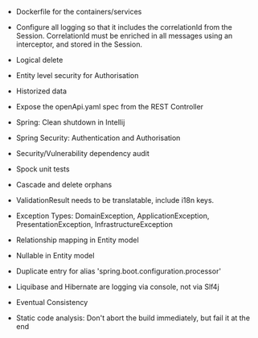 * Dockerfile for the containers/services

* Configure all logging so that it includes the correlationId from the Session. 
  CorrelationId must be enriched in all messages using an interceptor, and stored in the Session.

* Logical delete

* Entity level security for Authorisation

* Historized data

* Expose the openApi.yaml spec from the REST Controller

* Spring: Clean shutdown in Intellij

* Spring Security: Authentication and Authorisation

* Security/Vulnerability dependency audit

* Spock unit tests

* Cascade and delete orphans

* ValidationResult needs to be translatable, include i18n keys. 

* Exception Types: DomainException, ApplicationException, PresentationException, InfrastructureException

* Relationship mapping in Entity model

* Nullable in Entity model

* Duplicate entry for alias 'spring.boot.configuration.processor'

* Liquibase and Hibernate are logging via console, not via Slf4j

* Eventual Consistency

* Static code analysis: Don't abort the build immediately, but fail it at the end